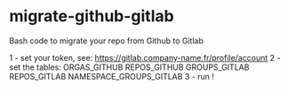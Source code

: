 migrate-github-gitlab
=====================

Bash code to migrate your repo from Github to Gitlab

1 - set your token, see: https://gitlab.company-name.fr/profile/account
2 - set the tables: ORGAS_GITHUB REPOS_GITHUB GROUPS_GITLAB REPOS_GITLAB NAMESPACE_GROUPS_GITLAB
3 - run !
